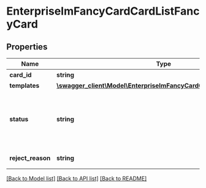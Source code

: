 # EnterpriseImFancyCardCardListFancyCard

## Properties
Name | Type | Description | Notes
------------ | ------------- | ------------- | -------------
**card_id** | **string** | 模版名称 | [optional] 
**templates** | [**\swagger_client\Model\EnterpriseImFancyCardCardListCardTemplate[]**](EnterpriseImFancyCardCardListCardTemplate.md) |  | 
**status** | **string** | 审核状态（avaliable可使用,review审核中,reject审核不通过) | [optional] 
**reject_reason** | **string** | 审核不通过原因 | [optional] 

[[Back to Model list]](../README.md#documentation-for-models) [[Back to API list]](../README.md#documentation-for-api-endpoints) [[Back to README]](../README.md)

